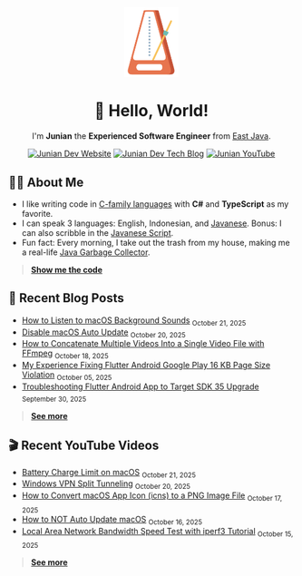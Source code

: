 <div align="center">

<img src="./img/animated_metronome_cropped_transparent.svg" width="96" />

# 👋 Hello, World!

I'm **Junian** the **Experienced Software Engineer** from [East Java](https://en.wikipedia.org/wiki/East_Java).

[![Junian Dev Website](https://img.shields.io/badge/Website-1a73e8?style=for-the-badge&logo=googlechrome&logoColor=white "Junian Dev Website")](https://www.junian.dev/)
[![Junian Dev Tech Blog](https://img.shields.io/badge/Tech_Blog-1a73e8?style=for-the-badge&logo=hugo&logoColor=white "Junian Dev Tech Blog")](https://www.junian.dev/blog/)
[![Junian YouTube](https://img.shields.io/youtube/channel/views/UCepvZYlW1tWJ8bu3dWLQh2w?style=for-the-badge&logo=youtube&label=YouTube&labelColor=ff0000&color=555555
 "Junian YouTube Channel")](https://www.youtube.com/@JunianDev)

</div>

## 🧑‍💻 About Me

- I like writing code in [C-family languages](https://en.wikipedia.org/wiki/List_of_C-family_programming_languages) with **C#** and **TypeScript** as my favorite.
- I can speak 3 languages: English, Indonesian, and [Javanese](https://en.wikipedia.org/wiki/Javanese_language). Bonus: I can also scribble in the [Javanese Script](https://en.wikipedia.org/wiki/Javanese_script).
- Fun fact: Every morning, I take out the trash from my house, making me a real-life [Java Garbage Collector](https://en.wikipedia.org/wiki/Garbage_collection_(computer_science)#Java).

> [**Show me the code**](https://github.com/junian?tab=repositories&q=&type=&language=&sort=stargazers)

## 📝 Recent Blog Posts

<!-- blog feed start -->
- [How to Listen to macOS Background Sounds](https://www.junian.net/tech/macos-background-sounds/) <sub>October 21, 2025</sub>
- [Disable macOS Auto Update](https://www.junian.net/tech/macos-disable-auto-update/) <sub>October 20, 2025</sub>
- [How to Concatenate Multiple Videos Into a Single Video File with FFmpeg](https://www.junian.net/tech/ffmpeg-concat-videos/) <sub>October 18, 2025</sub>
- [My Experience Fixing Flutter Android Google Play 16 KB Page Size Violation](https://www.junian.net/dev/flutter-android-16kb-page-size/) <sub>October 05, 2025</sub>
- [Troubleshooting Flutter Android App to Target SDK 35 Upgrade](https://www.junian.net/dev/flutter-android-sdk-35-upgrade/) <sub>September 30, 2025</sub>
<!-- blog feed end -->

> [**See more**](https://junian.net/)

## 🎬 Recent YouTube Videos

<!-- youtube feed start -->
- [Battery Charge Limit on macOS](https://www.youtube.com/watch?v=qn6DdrRBg0s) <sub>October 21, 2025</sub>
- [Windows VPN Split Tunneling](https://www.youtube.com/watch?v=9shE_ahElug) <sub>October 20, 2025</sub>
- [How to Convert macOS App Icon (icns) to a PNG Image File](https://www.youtube.com/watch?v=GSJ2RVHTm_M) <sub>October 17, 2025</sub>
- [How to NOT Auto Update macOS](https://www.youtube.com/watch?v=33L--ZBRvfk) <sub>October 16, 2025</sub>
- [Local Area Network Bandwidth Speed Test with iperf3 Tutorial](https://www.youtube.com/watch?v=V0EhVCCxTuc) <sub>October 15, 2025</sub>
<!-- youtube feed end -->

> [**See more**](https://junian.net/yt/)
